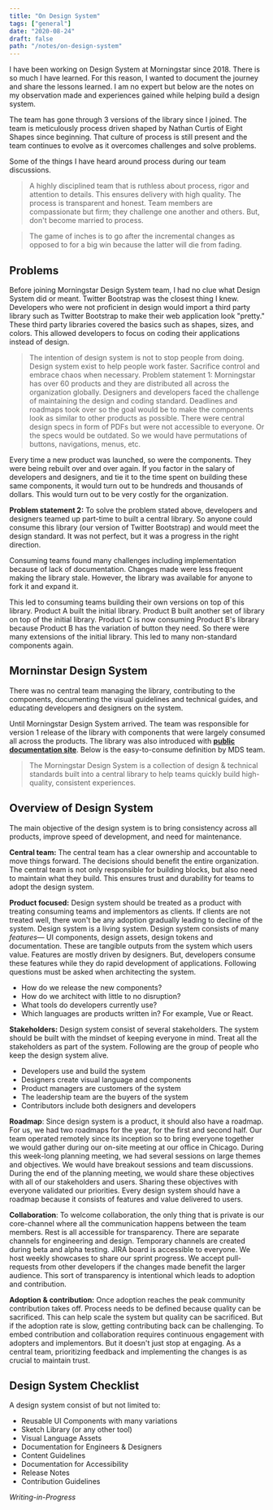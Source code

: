```yaml
---
title: "On Design System"
tags: ["general"]
date: "2020-08-24"
draft: false
path: "/notes/on-design-system"
---
```

I have been working on Design System at Morningstar since 2018. There is so much I have learned. For this reason, I wanted to document the journey and share the lessons learned. I am no expert but below are the notes on my observation made and experiences gained while helping build a design system.

The team has gone through 3 versions of the library since I joined. The team is meticulously process driven shaped by Nathan Curtis of Eight Shapes since beginning. That culture of process is still present and the team continues to evolve as it overcomes challenges and solve problems.

Some of the things I have heard around process during our team discussions.

> A highly disciplined team that is ruthless about process, rigor and attention to details. This ensures delivery with high quality. The process is transparent and honest. Team members are compassionate but firm; they challenge one another and others. But, don't become married to process.

> The game of inches is to go after the incremental changes as opposed to for a big win because the latter will die from fading.

## Problems

Before joining Morningstar Design System team, I had no clue what Design System did or meant. Twitter Bootstrap was the closest thing I knew. Developers who were not proficient in design would import a third party library such as Twitter Bootstrap to make their web application look "pretty." These third party libraries covered the basics such as shapes, sizes, and colors. This allowed developers to focus on coding their applications instead of design.

> The intention of design system is not to stop people from doing. Design system exist to help people work faster. Sacrifice control and embrace chaos when necessary. Problem statement 1: Morningstar has over 60 products and they are distributed all across the organization globally. Designers and developers faced the challenge of maintaining the design and coding standard. Deadlines and roadmaps took over so the goal would be to make the components look as similar to other products as possible. There were central design specs in form of PDFs but were not accessible to everyone. Or the specs would be outdated. So we would have permutations of buttons, navigations, menus, etc.

Every time a new product was launched, so were the components. They were being rebuilt over and over again. If you factor in the salary of developers and designers, and tie it to the time spent on building these same components, it would turn out to be hundreds and thousands of dollars. This would turn out to be very costly for the organization.

**Problem statement 2:** To solve the problem stated above, developers and designers teamed up part-time to built a central library. So anyone could consume this library (our version of Twitter Bootstrap) and would meet the design standard. It was not perfect, but it was a progress in the right direction.

Consuming teams found many challenges including implementation because of lack of documentation. Changes made were less frequent making the library stale. However, the library was available for anyone to fork it and expand it.

This led to consuming teams building their own versions on top of this library. Product A built the initial library. Product B built another set of library on top of the initial library. Product C is now consuming Product B's library because Product B has the variation of button they need. So there were many extensions of the initial library. This led to many non-standard components again.

## Morninstar Design System

There was no central team managing the library, contributing to the components, documenting the visual guidelines and technical guides, and educating developers and designers on the system.

Until Morningstar Design System arrived. The team was responsible for version 1 release of the library with components that were largely consumed all across the products. The library was also introduced with **[public documentation site](https://designsystem.morningstar.com/)**. Below is the easy-to-consume definition by MDS team.

> The Morningstar Design System is a collection of design & technical standards built into a central library to help teams quickly build high-quality, consistent experiences.

## Overview of Design System

The main objective of the design system is to bring consistency across all products, improve speed of development, and need for maintenance.

**Central team:** The central team has a clear ownership and accountable to move things forward. The decisions should benefit the entire organization. The central team is not only responsible for building blocks, but also need to maintain what they build. This ensures trust and durability for teams to adopt the design system.

**Product focused:** Design system should be treated as a product with treating consuming teams and implementors as clients. If clients are not treated well, there won't be any adoption gradually leading to decline of the system. Design system is a living system. Design system consists of many *features—* UI components, design assets, design tokens and documentation. These are tangible outputs from the system which users value. Features are mostly driven by designers. But, developers consume these features while they do rapid development of applications. Following questions must be asked when architecting the system.

- How do we release the new components?
- How do we architect with little to no disruption?
- What tools do developers currently use?
- Which languages are products written in? For example, Vue or React.

**Stakeholders:** Design system consist of several stakeholders. The system should be built with the mindset of keeping everyone in mind. Treat all the stakeholders as part of the system. Following are the group of people who keep the design system alive.

- Developers use and build the system
- Designers create visual language and components
- Product managers are customers of the system
- The leadership team are the buyers of the system
- Contributors include both designers and developers

**Roadmap**: Since design system is a product, it should also have a roadmap. For us, we had two roadmaps for the year, for the first and second half. Our team operated remotely since its inception so to bring everyone together we would gather during our on-site meeting at our office in Chicago. During this week-long planning meeting, we had several sessions on large themes and objectives. We would have breakout sessions and team discussions. During the end of the planning meeting, we would share these objectives with all of our stakeholders and users. Sharing these objectives with everyone validated our priorities. Every design system should have a roadmap because it consists of features and value delivered to users.

**Collaboration**: To welcome collaboration, the only thing that is private is our core-channel where all the communication happens between the team members. Rest is all accessible for transparency. There are separate channels for engineering and design. Temporary channels are created during beta and alpha testing. JIRA board is accessible to everyone. We host weekly showcases to share our sprint progress. We accept pull-requests from other developers if the changes made benefit the larger audience. This sort of transparency is intentional which leads to adoption and contribution.

**Adoption & contribution:** Once adoption reaches the peak community contribution takes off. Process needs to be defined because quality can be sacrificed. This can help scale the system but quality can be sacrificed. But if the adoption rate is slow, getting contributing back can be challenging. To embed contribution and collaboration requires continuous engagement with adopters and implementors. But it doesn't just stop at engaging. As a central team, prioritizing feedback and implementing the changes is as crucial to maintain trust.

## Design System Checklist

A design system consist of but not limited to:

- Reusable UI Components with many variations
- Sketch Library (or any other tool)
- Visual Language Assets
- Documentation for Engineers & Designers
- Content Guidelines
- Documentation for Accessibility
- Release Notes
- Contribution Guidelines

*Writing-in-Progress*
